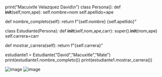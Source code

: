 print("Macuixtle Velazquez David\n")
class Persona():
  def __init__(self,nom,ape):
    self.nombre=nom
    self.apellido=ape

  def nombre_completo(self):
    return f"{self.nombre} {self.apellido}"

class Estudiante(Persona):
  def __init__(self,nom,ape,carr):
    super().__init__(nom,ape)
    self.carrera=carr

  def mostrar_carrera(self):
    return f"{self.carrera}"

estudiante1 = Estudiante("David","Macuxitle","Mate")
print(estudiante1.nombre_completo())
print(estudiante1.mostrar_carrera())

![image](https://github.com/user-attachments/assets/284031df-b492-4164-b25f-8382347572dc)
![image](https://github.com/user-attachments/assets/d8e7a103-2876-4916-8119-bc62fc36aa99)
